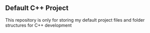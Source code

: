 ## Default C++ Project

This repository is only for storing my default project files and folder structures for C++ development